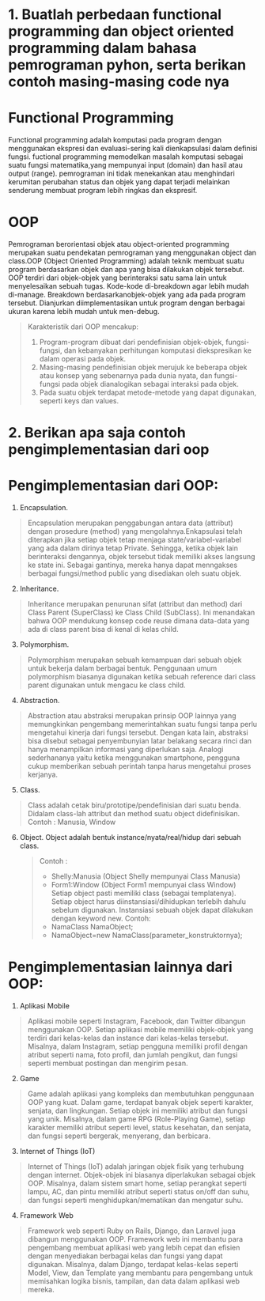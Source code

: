 # 1. Buatlah perbedaan functional programming dan object oriented programming dalam bahasa pemrograman pyhon, serta berikan contoh masing-masing code nya
  # Functional Programming
  Functional programming adalah komputasi pada program dengan menggunakan ekspresi dan evaluasi-sering kali dienkapsulasi dalam definisi fungsi. fuctional programming memodelkan masalah komputasi sebagai suatu fungsi matematika,yang mempunyai input (domain) dan hasil atau output (range). pemrograman ini tidak menekankan atau menghindari kerumitan perubahan status dan objek yang dapat terjadi melainkan senderung membuat program lebih ringkas dan ekspresif.
  # OOP
  Pemrograman berorientasi objek atau object-oriented programming merupakan suatu pendekatan pemrograman yang menggunakan object dan class.OOP (Object Oriented Programming) adalah teknik membuat suatu program berdasarkan objek dan apa yang bisa dilakukan objek tersebut. OOP terdiri dari objek-objek yang berinteraksi satu sama lain untuk menyelesaikan sebuah tugas. Kode-kode di-breakdown agar lebih mudah di-manage. Breakdown berdasarkanobjek-objek yang ada pada program tersebut. Dianjurkan  diimplementasikan untuk program dengan berbagai ukuran karena lebih mudah untuk men-debug. 
  > Karakteristik dari OOP mencakup:
  > 1) Program-program dibuat dari pendefinisian objek-objek, fungsi-fungsi, dan kebanyakan perhitungan komputasi diekspresikan ke dalam operasi pada objek.
  > 2) Masing-masing pendefinisian objek merujuk ke beberapa objek atau konsep yang sebenarnya pada dunia nyata, dan fungsi-fungsi pada objek dianalogikan sebagai interaksi pada objek. 
  > 3) Pada suatu objek terdapat metode-metode yang dapat digunakan, seperti keys dan values.
 
# 2. Berikan apa saja contoh pengimplementasian dari oop
# Pengimplementasian dari OOP:
  1) Encapsulation. 
> Encapsulation merupakan penggabungan antara data (attribut) dengan prosedure (method) yang mengolahnya.Enkapsulasi telah diterapkan jika setiap objek tetap menjaga state/variabel-variabel yang ada dalam dirinya tetap Private. Sehingga, ketika objek lain berinteraksi dengannya, objek tersebut tidak memiliki akses langsung ke state ini. Sebagai gantinya, mereka hanya dapat menngakses berbagai fungsi/method public yang disediakan oleh suatu objek.
  2) Inheritance. 
> Inheritance merupakan penurunan sifat (attribut dan method) dari Class Parent (SuperClass) ke Class Child (SubClass). Ini menandakan bahwa OOP mendukung konsep code reuse dimana data-data yang ada di class parent bisa di kenal di kelas child.
  3) Polymorphism. 
> Polymorphism merupakan sebuah kemampuan dari sebuah objek untuk bekerja dalam berbagai bentuk. Penggunaan umum polymorphism biasanya digunakan ketika sebuah reference dari class parent digunakan untuk mengacu ke class child.
  4) Abstraction. 
> Abstraction atau abstraksi merupakan prinsip OOP lainnya yang memungkinkan pengembang memerintahkan suatu fungsi tanpa perlu mengetahui kinerja dari fungsi tersebut. Dengan kata lain, abstraksi bisa disebut sebagai penyembunyian latar belakang secara rinci dan hanya menampilkan informasi yang diperlukan saja. Analogi sederhananya yaitu ketika menggunakan smartphone, pengguna cukup memberikan sebuah perintah tanpa harus mengetahui proses kerjanya.
  5) Class. 
> Class adalah cetak biru/prototipe/pendefinisian dari suatu benda. Didalam class-lah attribut dan method suatu object didefinisikan. Contoh : Manusia, Window
  6) Object. Object adalah bentuk instance/nyata/real/hidup dari sebuah class. 
     > Contoh :
     > - Shelly:Manusia (Object Shelly mempunyai Class Manusia)
     > - Form1:Window (Object Form1 mempunyai class Window)
     > Setiap object pasti memiliki class (sebagai templatenya). Setiap object harus diinstansiasi/dihidupkan terlebih dahulu sebelum digunakan. Instansiasi sebuah objek dapat dilakukan dengan keyword new. 
     > Contoh:
     > - NamaClass NamaObject;
     > - NamaObject=new NamaClass(parameter_konstruktornya);
# Pengimplementasian lainnya dari OOP:
1. Aplikasi Mobile
> Aplikasi mobile seperti Instagram, Facebook, dan Twitter dibangun menggunakan OOP. Setiap aplikasi mobile memiliki objek-objek yang terdiri dari kelas-kelas dan instance dari kelas-kelas tersebut. Misalnya, dalam Instagram, setiap pengguna memiliki profil dengan atribut seperti nama, foto profil, dan jumlah pengikut, dan fungsi seperti membuat postingan dan mengirim pesan.

2. Game
> Game adalah aplikasi yang kompleks dan membutuhkan penggunaan OOP yang kuat. Dalam game, terdapat banyak objek seperti karakter, senjata, dan lingkungan. Setiap objek ini memiliki atribut dan fungsi yang unik. Misalnya, dalam game RPG (Role-Playing Game), setiap karakter memiliki atribut seperti level, status kesehatan, dan senjata, dan fungsi seperti bergerak, menyerang, dan berbicara.

3. Internet of Things (IoT)
> Internet of Things (IoT) adalah jaringan objek fisik yang terhubung dengan internet. Objek-objek ini biasanya diperlakukan sebagai objek OOP. Misalnya, dalam sistem smart home, setiap perangkat seperti lampu, AC, dan pintu memiliki atribut seperti status on/off dan suhu, dan fungsi seperti menghidupkan/mematikan dan mengatur suhu.

4. Framework Web
> Framework web seperti Ruby on Rails, Django, dan Laravel juga dibangun menggunakan OOP. Framework web ini membantu para pengembang membuat aplikasi web yang lebih cepat dan efisien dengan menyediakan berbagai kelas dan fungsi yang dapat digunakan. Misalnya, dalam Django, terdapat kelas-kelas seperti Model, View, dan Template yang membantu para pengembang untuk memisahkan logika bisnis, tampilan, dan data dalam aplikasi web mereka.

     

